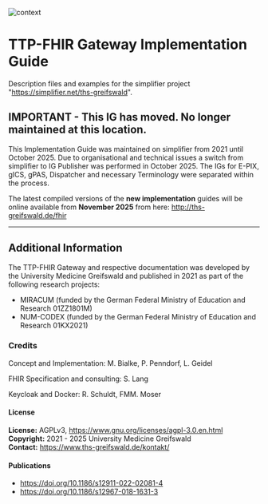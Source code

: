 ![context](https://www.ths-greifswald.de/wp-content/uploads/2019/01/Design-Logo-THS-deutsch-271.png)

# TTP-FHIR Gateway Implementation Guide

Description files and examples for the simplifier project "https://simplifier.net/ths-greifswald".
                                                         
## IMPORTANT - This IG has moved. No longer maintained at this location.
This Implementation Guide was maintained on simplifier from 2021 until October 2025.
Due to organisational and technical issues a switch from simplifier to IG Publisher was performed in October 2025.
The IGs for E-PIX, gICS, gPAS, Dispatcher and necessary Terminology were separated within the process.

The latest compiled versions of the **new implementation** guides will be online available from **November 2025** from here: http://ths-greifswald.de/fhir

---
## Additional Information

The TTP-FHIR Gateway and respective documentation was developed by the University Medicine Greifswald and published in 2021 as part of the following research projects:

- MIRACUM (funded by the German Federal Ministry of Education and Research 01ZZ1801M)
- NUM-CODEX (funded by the German Federal Ministry of Education and Research 01KX2021)

### Credits ###

Concept and Implementation: M. Bialke, P. Penndorf, L. Geidel

FHIR Specification and consulting: S. Lang

Keycloak and Docker: R. Schuldt, FMM. Moser

#### License ####

**License:** AGPLv3, https://www.gnu.org/licenses/agpl-3.0.en.html<br>
**Copyright:** 2021 - 2025 University Medicine Greifswald<br>
**Contact:** https://www.ths-greifswald.de/kontakt/

#### Publications ####

- https://doi.org/10.1186/s12911-022-02081-4
- https://doi.org/10.1186/s12967-018-1631-3
